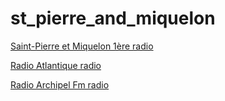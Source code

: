 # st_pierre_and_miquelon

[Saint-Pierre et Miquelon 1ère radio](https://saint-pierreetmiquelon.ice.infomaniak.ch/saint-pierreetmiquelon-128.mp3)

[Radio Atlantique radio](https://s7.voscast.com:10433/stream.mp3)

[Radio Archipel Fm radio](https://radioarchipelfm.ice.infomaniak.ch/radioarchipelfm-64.mp3)

